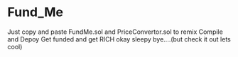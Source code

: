 # Fund_Me

Just copy and paste FundMe.sol and PriceConvertor.sol to remix 
Compile and Depoy
Get funded and get RICH
okay sleepy bye....(but check it out lets cool)
